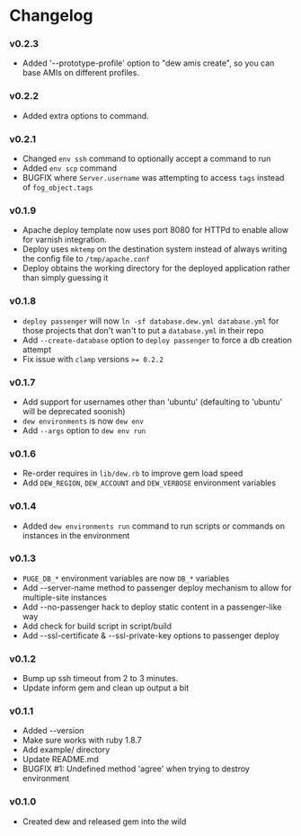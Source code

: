 # Changelog

### v0.2.3

* Added '--prototype-profile' option to "dew amis create", so you can base AMIs on different profiles.

### v0.2.2

* Added extra options to  command.

### v0.2.1

* Changed `env ssh` command to optionally accept a command to run
* Added `env scp` command
* BUGFIX where `Server.username` was attempting to access `tags` instead of `fog_object.tags`

### v0.1.9

* Apache deploy template now uses port 8080 for HTTPd to enable allow for varnish integration.
* Deploy uses `mktemp` on the destination system instead of always writing the config file to `/tmp/apache.conf`
* Deploy obtains the working directory for the deployed application rather than simply guessing it

### v0.1.8

* `deploy passenger` will now `ln -sf database.dew.yml database.yml` for those projects that don't wan't to put a `database.yml` in their repo
* Add `--create-database` option to `deploy passenger` to force a db creation attempt
* Fix issue with `clamp` versions `>= 0.2.2`

### v0.1.7

* Add support for usernames other than 'ubuntu' (defaulting to 'ubuntu' will be deprecated soonish)
* `dew environments` is now `dew env`
* Add `--args` option to `dew env run`

### v0.1.6

* Re-order requires in `lib/dew.rb` to improve gem load speed
* Add `DEW_REGION`, `DEW_ACCOUNT` and `DEW_VERBOSE` environment variables

### v0.1.4

* Added `dew environments run` command to run scripts or commands on instances in the environment

### v0.1.3

* `PUGE_DB_*` environment variables are now `DB_*` variables
* Add --server-name method to passenger deploy mechanism to allow for multiple-site instances
* Add --no-passenger hack to deploy static content in a passenger-like way
* Add check for build script in script/build
* Add --ssl-certificate & --ssl-private-key options to passenger deploy

### v0.1.2

* Bump up ssh timeout from 2 to 3 minutes.
* Update inform gem and clean up output a bit

### v0.1.1

* Added --version
* Make sure works with ruby 1.8.7
* Add example/ directory
* Update README.md
* BUGFIX #1: Undefined method 'agree' when trying to destroy environment

### v0.1.0

* Created dew and released gem into the wild


